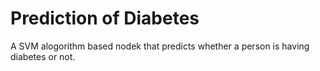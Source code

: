 # Prediction of Diabetes
A SVM alogorithm based nodek that predicts whether a 
person is having diabetes or not.
